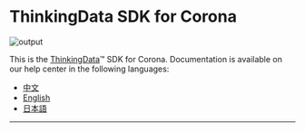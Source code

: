 # ThinkingData SDK for Corona
![output](https://user-images.githubusercontent.com/53337625/205621683-ed9b97ef-6a52-4903-a2c0-a955dddebb7d.png)

This is the [ThinkingData](https://www.thinkingdata.cn)™ SDK for Corona. Documentation is available on our help center in the following languages:

- [中文](https://docs.thinkingdata.cn/ta-manual/latest/installation/installation_menu/client_sdk/game_engine_sdk_installation/corona_sdk_installation/corona_sdk_installation.html)
- [English](https://docs.thinkingdata.cn/ta-manual/latest/en/99oQ5UeGzK09DWfPCaQwCg/installation/client_sdk/game_engine_installation/corona_sdk_installation/corona_sdk_installation.html)
- [日本語](https://docs.thinkingdata.io/ta-manual/v4.0/ja/installation/installation_menu/client_sdk/game_engine_sdk_installation/corona_sdk_installation/corona_sdk_installation.html)
---

